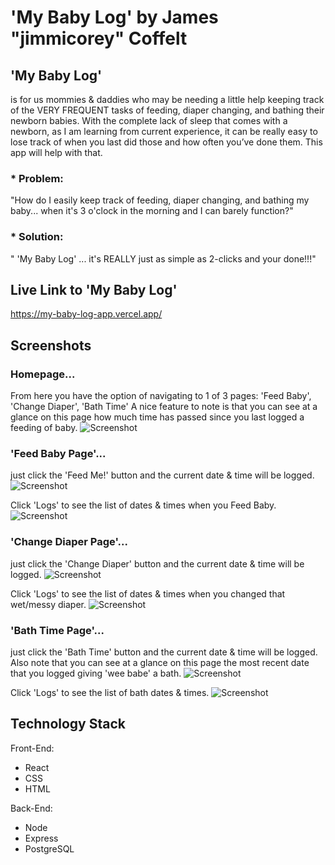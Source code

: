 
# 'My Baby Log' by James "jimmicorey" Coffelt

## 'My Baby Log' 
is for us mommies & daddies who may be needing a little help keeping track of the VERY FREQUENT tasks of 
feeding, diaper changing, and bathing their newborn babies. With the complete lack of sleep that comes with a newborn, 
as I am learning from current experience, it can be really easy to lose track of when you last did those and how often 
you’ve done them. This app will help with that.

### * Problem: 
"How do I easily keep track of feeding, diaper changing, and bathing my baby... when it's 3 o'clock in the morning and I can barely function?"

### * Solution: 
" 'My Baby Log' ... it's REALLY just as simple as 2-clicks and your done!!!"


## Live Link to 'My Baby Log'
https://my-baby-log-app.vercel.app/


## Screenshots 

### Homepage... 
From here you have the option of navigating to 1 of 3 pages: 'Feed Baby', 'Change Diaper', 'Bath Time'
A nice feature to note is that you can see at a glance on this page how much time has passed since you last logged a feeding of baby.
![Screenshot](mobile_screen_homepage.png)


### 'Feed Baby Page'... 
just click the 'Feed Me!' button and the current date & time will be logged. 
![Screenshot](mobile_screen_feed-baby-page.png)

Click 'Logs' to see the list of dates & times when you Feed Baby.
![Screenshot](mobile_screen_feed-baby-logs-page.png)


### 'Change Diaper Page'... 
just click the 'Change Diaper' button and the current date & time will be logged. 
![Screenshot](mobile_screen_change-diaper-page.png)

Click 'Logs' to see the list of dates & times when you changed that wet/messy diaper.
![Screenshot](mobile_screen_change-diaper-logs-page.png)



### 'Bath Time Page'... 
just click the 'Bath Time' button and the current date & time will be logged. 
Also note that you can see at a glance on this page the most recent date that you logged giving 'wee babe' a bath.
![Screenshot](mobile_screen_bath-time-page.png)

Click 'Logs' to see the list of bath dates & times. 
![Screenshot](mobile_screen_bath-time-logs-page.png)



## Technology Stack
Front-End: 
* React 
* CSS 
* HTML

Back-End: 
* Node 
* Express 
* PostgreSQL

